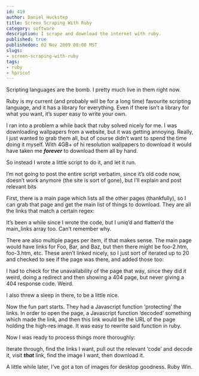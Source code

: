 ```yaml
--- 
id: 419
author: Daniel Huckstep
title: Screen Scraping With Ruby
category: software
description: I scrape and download the internet with ruby.
published: true
publishedon: 02 Nov 2009 08:00 MST
slugs: 
- screen-scraping-with-ruby
tags: 
- ruby
- hpricot
---
```

Scripting languages are the bomb. I pretty much live in them right now.

Ruby is my current (and probably will be for a long time) favourite
scripting language, and it has a library for everything. Even if there
isn’t a library for what you want, it’s super easy to write your own.

I ran into a problem a while back that ruby solved nicely for me. I was
downloading wallpapers from a website, but it was getting annoying.
Really, I just wanted to grab them all, but of course didn’t want to
spend the time doing it myself. With 4GB+ of hi resolution wallpapers to
download it would have taken me ***forever*** to download them all by
hand.

So instead I wrote a little script to do it, and let it run.

I’m not going to post the entire script verbatim, since it’s old code
now, doesn’t work anymore (the site is sort of gone), but I’ll explain
and post relevant bits

First, there is a main page which lists all the other pages
(thankfully), so I can grab that page and get the main list of things to
download. They are all the links that match a certain regex:

<script type="text/javascript" src="http://gist.github.com/223929.js?file=links-matching.rb">
</script>
It’s been a while since I wrote the code, but I uniq’d and flatten’d the
main\_links array too. Can’t remember why.

There are also multiple pages per item, if that makes sense. The main
page would have links for Foo, Bar, and Baz, but then there might be
foo-2.htm, foo-3.htm, etc. These aren’t linked nicely, so I just sort of
iterated up to 20 and checked to see if the page was there, and added
those too:

<script type="text/javascript" src="http://gist.github.com/223929.js?file=multiple-pages.rb">
</script>
I had to check for the unavailability of the page that way, since they
did it weird, doing a redirect and then showing a 404 page, but never
giving a 404 response code. Weird.

I also threw a sleep in there, to be a little nice.

Now the fun part starts. They had a Javascript function ‘protecting’ the
links. In order to open the page, a Javascript function ‘decoded’
something which made the link, and then this link would be the URL of
the page holding the high-res image. It was easy to rewrite said
function in ruby.

Now I was ready to process things more thoroughly:

<script type="text/javascript" src="http://gist.github.com/223929.js?file=download.rb">
</script>
Iterate through, find the links I want, pull out the relevant ‘code’ and
decode it, visit ***that*** link, find the image I want, then download
it.

A little while later, I’ve got a ton of images for desktop goodness.
Ruby Win.